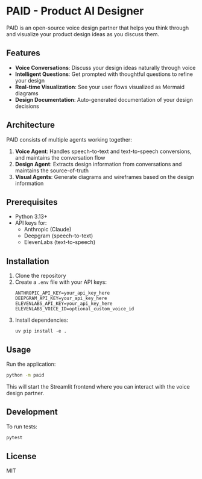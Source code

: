 # PAID - Product AI Designer

PAID is an open-source voice design partner that helps you think through and visualize your product design ideas as you discuss them.

## Features

- **Voice Conversations**: Discuss your design ideas naturally through voice
- **Intelligent Questions**: Get prompted with thoughtful questions to refine your design
- **Real-time Visualization**: See your user flows visualized as Mermaid diagrams
- **Design Documentation**: Auto-generated documentation of your design decisions

## Architecture

PAID consists of multiple agents working together:

1. **Voice Agent**: Handles speech-to-text and text-to-speech conversions, and maintains the conversation flow
2. **Design Agent**: Extracts design information from conversations and maintains the source-of-truth
3. **Visual Agents**: Generate diagrams and wireframes based on the design information

## Prerequisites

- Python 3.13+
- API keys for:
  - Anthropic (Claude)
  - Deepgram (speech-to-text)
  - ElevenLabs (text-to-speech)

## Installation

1. Clone the repository
2. Create a `.env` file with your API keys:
   ```
   ANTHROPIC_API_KEY=your_api_key_here
   DEEPGRAM_API_KEY=your_api_key_here
   ELEVENLABS_API_KEY=your_api_key_here
   ELEVENLABS_VOICE_ID=optional_custom_voice_id
   ```
3. Install dependencies:
   ```
   uv pip install -e .
   ```

## Usage

Run the application:

```bash
python -m paid
```

This will start the Streamlit frontend where you can interact with the voice design partner.

## Development

To run tests:

```bash
pytest
```

## License

MIT